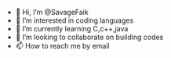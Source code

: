 - 👋 Hi, I’m @SavageFaik
- 👀 I’m interested in coding languages
- 🌱 I’m currently learning C,c++,java
- 💞️ I’m looking to collaborate on building codes
- 📫 How to reach me by email

<!---
SavageFaik/SavageFaik is a ✨ special ✨ repository because its `README.md` (this file) appears on your GitHub profile.
You can click the Preview link to take a look at your changes.
--->
